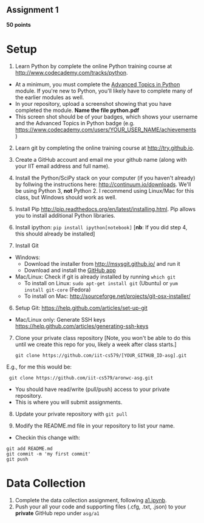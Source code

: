 ## Assignment 1

**50 points**  

# Setup

1. Learn Python by complete the online Python training course at <http://www.codecademy.com/tracks/python>.
  - At a minimum, you must complete the [Advanced Topics in Python](https://www.codecademy.com/courses/python-beginner-en-KAgt5/0/1) module. If you're new to Python, you'll likely have to complete many of the earlier modules as well.
  - In your repository, upload a screenshot showing that you have completed the module. **Name the file python.pdf**
  - This screen shot should be of your badges, which shows your username and the Advanced Topics in Python badge (e.g. https://www.codecademy.com/users/YOUR_USER_NAME/achievements)

2. Learn git by completing the online training course at <http://try.github.io>.

3. Create a GitHub account and email me your github name (along with your IIT email address and full name).

3. Install the Python/SciPy stack on your computer (if you haven't already) by follwing the instructions here: <http://continuum.io/downloads>. We'll be using Python 3, **not** Python 2. I recommend using Linux/Mac for this class, but Windows should work as well. 

3. Install Pip <http://pip.readthedocs.org/en/latest/installing.html>. Pip allows you to install additional Python libraries.

3. Install ipython: `pip install ipython[notebook]` [**nb**: If you did step 4, this should already be installed]

5. Install Git
  - Windows:
    - Download the installer from <http://msysgit.github.io/> and run it
    - Download and install the [GitHub app](https://github-windows.s3.amazonaws.com/GitHubSetup.exe)
  - Mac/Linux: Check if git is already installed by running `which git`
    - To install on Linux: `sudo apt-get install git` (Ubuntu) or `yum install git-core` (Fedora)
    - To install on Mac: <http://sourceforge.net/projects/git-osx-installer/>

6. Setup Git: <https://help.github.com/articles/set-up-git>
  - Mac/Linux only: Generate SSH keys <https://help.github.com/articles/generating-ssh-keys>

7. Clone your private class repository [Note, you won't be able to do this until we create this repo for you, likely a week after class starts.]
   ```
   git clone https://github.com/iit-cs579/[YOUR_GITHUB_ID-asg].git
   ```
  E.g., for me this would be:
  ```
   git clone https://github.com/iit-cs579/aronwc-asg.git
  ```
  - You should have read/write (pull/push) access to your private repository.
  - This is where you will submit assignments.

8. Update your private repository with `git pull`

9. Modify the README.md file in your repository to list your name.
  - Checkin this change with:

  ```
  git add README.md 
  git commit -m 'my first commit'
  git push
  ```
  
# Data Collection
  
1. Complete the data collection assignment, following [a1.ipynb](http://nbviewer.ipython.org/github/iit-cs579/main/blob/master/asg/a1/a1.ipynb). 
2. Push your all your code and supporting files (.cfg, .txt, .json) to your **private** GitHub repo under `asg/a1`
